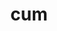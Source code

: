 ---
title: cum
meaning: with
ch: [nine, twelve, mt, mt8thru9, f1, f, f3]
pos: preposition
di: (takes ablative)
six: y
---